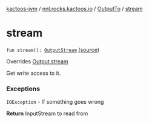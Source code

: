 [kactoos-jvm](../../index.md) / [nnl.rocks.kactoos.io](../index.md) / [OutputTo](index.md) / [stream](./stream.md)

# stream

`fun stream(): `[`OutputStream`](http://docs.oracle.com/javase/8/docs/api/java/io/OutputStream.html) [(source)](https://github.com/neonailol/kactoos/blob/master/kactoos-jvm/src/main/kotlin/nnl/rocks/kactoos/io/OutputTo.kt#L157)

Overrides [Output.stream](../../nnl.rocks.kactoos/-output/stream.md)

Get write access to it.

### Exceptions

`IOException` - If something goes wrong

**Return**
InputStream to read from

